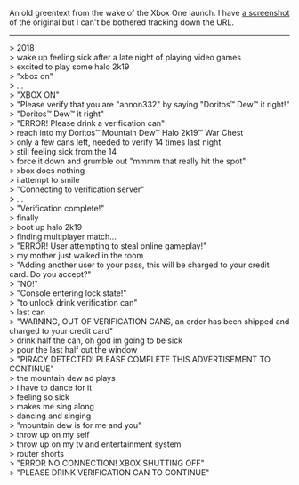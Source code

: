 An old greentext from the wake of the Xbox One launch. I have [a screenshot](/media/verification-can.png) of the original but I can't be bothered tracking down the URL.

---

\> 2018  
\> wake up feeling sick after a late night of playing video games  
\> excited to play some halo 2k19  
\> "xbox on"  
\> ...  
\> "XBOX ON"  
\> "Please verify that you are "annon332" by saying "Doritos™ Dew™ it right!"  
\> "Doritos™ Dew™ it right"  
\> "ERROR! Please drink a verification can"  
\> reach into my Doritos™ Mountain Dew™ Halo 2k19™ War Chest  
\> only a few cans left, needed to verify 14 times last night  
\> still feeling sick from the 14  
\> force it down and grumble out "mmmm that really hit the spot"  
\> xbox does nothing  
\> i attempt to smile  
\> "Connecting to verification server"  
\> ...  
\> "Verification complete!"  
\> finally  
\> boot up halo 2k19  
\> finding multiplayer match...  
\> "ERROR! User attempting to steal online gameplay!"  
\> my mother just walked in the room  
\> "Adding another user to your pass, this will be charged to your credit card. Do you accept?"  
\> "NO!"  
\> "Console entering lock state!"  
\> "to unlock drink verification can"  
\> last can  
\> "WARNING, OUT OF VERIFICATION CANS, an order has been shipped and charged to your credit card"  
\> drink half the can, oh god im going to be sick  
\> pour the last half out the window  
\> "PIRACY DETECTED! PLEASE COMPLETE THIS ADVERTISEMENT TO CONTINUE"  
\> the mountain dew ad plays  
\> i have to dance for it  
\> feeling so sick  
\> makes me sing along  
\> dancing and singing  
\> "mountain dew is for me and you"  
\> throw up on my self  
\> throw up on my tv and entertainment system  
\> router shorts  
\> "ERROR NO CONNECTION! XBOX SHUTTING OFF"  
\> "PLEASE DRINK VERIFICATION CAN TO CONTINUE"